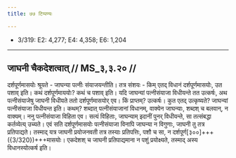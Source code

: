 ```yaml
---
title: ७७ टिप्पण्यः

---
```

- 3/319: E2: 4,277; E4: 4,358; E6: 1,204

____________________________________________


## जाघनी चैकदेशत्वात् // MS_३,३.२० //

दर्शपूर्णमासयोः श्रूयते - जाघन्या पत्नीः संयाजयन्तीति। तत्र संशयः - किम् एतद् विधानं दर्शपूर्णमासयोः, उत पशाव् इति। कथं दर्शपूर्णमाययोः? कथं च पशाव् इति। यदि जाघन्यां पत्नीसंयाजा विधीयन्ते तत उत्कर्षः, अथ पत्नीसंयाजेषु जाघनी विधीयते ततो दर्शपूर्णमासयोर् एव। किं प्राप्तम्? उत्कर्षः। कुत एतद् उत्कृष्यते? जाघन्यां पत्नीसंयाजा विधीयन्त इति। कथम्? शब्दात् पत्नीसंयाजानां विधानम्, वाक्येन जाघन्याः, शब्दश् च बलवान्, न वाक्यम्।
ननु पत्नीसंयाजा विहिता एव। सत्यं विहिताः, जाघन्याम् इदानीं पुनर् विधीयन्ते, सा तत्संबद्धा कर्तव्येत्य् उच्यते। एवं सति दर्शपूर्णमासयोः पत्नीसंयाजा विनापि जाघन्या न विगुणाः, जाघनी तु तत्र प्रतिपाद्यते। तस्माद् यत्र जाघनी प्रयोजनवती तत्र तस्याः प्रतिपत्तिः, पशौ च सा, न दर्शपूर्ण[३००]+++({3/320})+++मासयोः। एकदेशश् च जाघनी प्रतिपाद्यमाना न पशुं प्रयोक्ष्यते, तस्माद् अस्य विधानस्योत्कर्ष इति।
